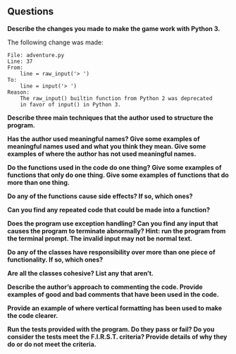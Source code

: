 
## Questions

**Describe the changes you made to make the game work with Python 3.**

The following change was made:

```
File: adventure.py
Line: 37
From:
	line = raw_input('> ')
To:
	line = input('> ')
Reason:
	The raw_input() builtin function from Python 2 was deprecated 
	in favor of input() in Python 3.
```

**Describe three main techniques that the author used to structure the program.**



**Has the author used meaningful names? Give some examples of meaningful names used and what you think they mean. Give some examples of where the author has not used meaningful names.**

**Do the functions used in the code do one thing? Give some examples of functions that only do one thing. Give some examples of functions that do more than one thing.**

**Do any of the functions cause side effects? If so, which ones?**

**Can you find any repeated code that could be made into a function?**

**Does the program use exception handling? Can you find any input that causes the program to terminate abnormally? Hint: run the program from the terminal prompt. The invalid input may not be normal text.**

**Do any of the classes have responsibility over more than one piece of functionality. If so, which ones?**

**Are all the classes cohesive? List any that aren’t.**

**Describe the author’s approach to commenting the code. Provide examples of good and bad comments that have been used in the code.**

**Provide an example of where vertical formatting has been used to make the code clearer.**

**Run the tests provided with the program. Do they pass or fail? Do you consider the tests meet the F.I.R.S.T. criteria? Provide details of why they do or do not meet the criteria.**